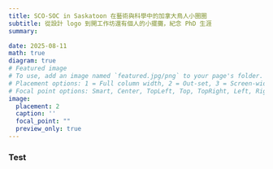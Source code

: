 ```yaml
---
title: SCO-SOC in Saskatoon 在藝術與科學中的加拿大鳥人小圈圈
subtitle: 從設計 logo 到開工作坊還有個人的小擺攤，紀念 PhD 生涯
summary: 

date: 2025-08-11
math: true
diagram: true
# Featured image
# To use, add an image named `featured.jpg/png` to your page's folder.
# Placement options: 1 = Full column width, 2 = Out-set, 3 = Screen-width
# Focal point options: Smart, Center, TopLeft, Top, TopRight, Left, Right, BottomLeft, Bottom, BottomRight
image:
  placement: 2
  caption: ''
  focal_point: ""
  preview_only: true
---
```


### Test

